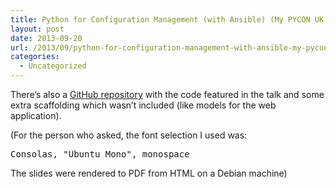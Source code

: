 ```yaml
---
title: Python for Configuration Management (with Ansible) (My PYCON UK 2013 Talk)
layout: post
date: 2013-09-20
url: /2013/09/python-for-configuration-management-with-ansible-my-pycon-uk-2013-talk/
categories:
  - Uncategorized
---
```

There&rsquo;s also a [GitHub repository][1] with the code featured in the talk and some extra scaffolding which wasn&rsquo;t included (like models for the web application).

(For the person who asked, the font selection I used was:

<div class="codehilite">
  <pre><span class="n">Consolas</span><span class="p">,</span> <span class="s">"Ubuntu Mono"</span><span class="p">,</span> <span class="n">monospace</span>
</pre>
</div>

The slides were rendered to PDF from HTML on a Debian machine)

 [1]: https://github.com/insom/ansible-example


